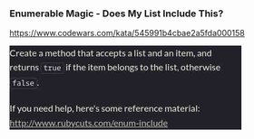 ### Enumerable Magic - Does My List Include This?

https://www.codewars.com/kata/545991b4cbae2a5fda000158

![description](./description.jpg "Description")
